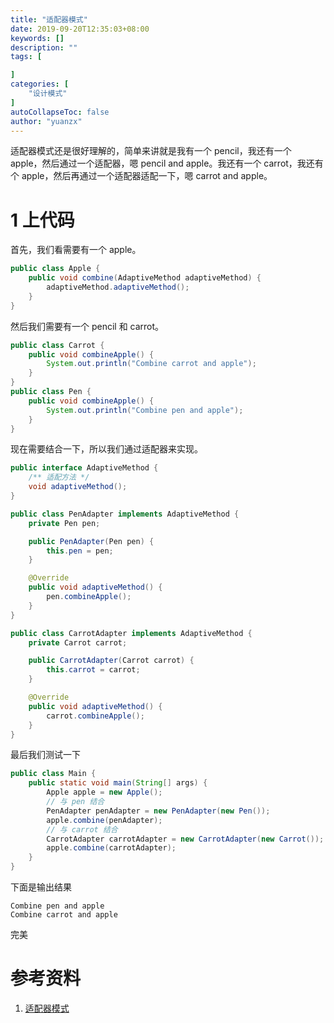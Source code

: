 ```yaml
---
title: "适配器模式"
date: 2019-09-20T12:35:03+08:00
keywords: []
description: ""
tags: [

]
categories: [
    "设计模式"
]
autoCollapseToc: false
author: "yuanzx"
---
```


适配器模式还是很好理解的，简单来讲就是我有一个 pencil，我还有一个 apple，然后通过一个适配器，嗯 pencil and apple。我还有一个 carrot，我还有个 apple，然后再通过一个适配器适配一下，嗯 carrot and apple。

# 1 上代码

首先，我们看需要有一个 apple。

```java
public class Apple {
    public void combine(AdaptiveMethod adaptiveMethod) {
        adaptiveMethod.adaptiveMethod();
    }
}
```

然后我们需要有一个 pencil 和 carrot。

```java
public class Carrot {
    public void combineApple() {
        System.out.println("Combine carrot and apple");
    }
}
public class Pen {
    public void combineApple() {
        System.out.println("Combine pen and apple");
    }
}
```

现在需要结合一下，所以我们通过适配器来实现。

```java
public interface AdaptiveMethod {
    /** 适配方法 */
    void adaptiveMethod();
}

public class PenAdapter implements AdaptiveMethod {
    private Pen pen;

    public PenAdapter(Pen pen) {
        this.pen = pen;
    }

    @Override
    public void adaptiveMethod() {
        pen.combineApple();
    }
}

public class CarrotAdapter implements AdaptiveMethod {
    private Carrot carrot;

    public CarrotAdapter(Carrot carrot) {
        this.carrot = carrot;
    }

    @Override
    public void adaptiveMethod() {
        carrot.combineApple();
    }
}
```

最后我们测试一下

```java
public class Main {
    public static void main(String[] args) {
        Apple apple = new Apple();
        // 与 pen 结合
        PenAdapter penAdapter = new PenAdapter(new Pen());
        apple.combine(penAdapter);
        // 与 carrot 结合
        CarrotAdapter carrotAdapter = new CarrotAdapter(new Carrot());
        apple.combine(carrotAdapter);
    }
}
```

下面是输出结果

```output
Combine pen and apple
Combine carrot and apple
```

完美

# 参考资料

1. [适配器模式](https://www.ibm.com/developerworks/cn/java/j-lo-adapter-pattern/index.html)
